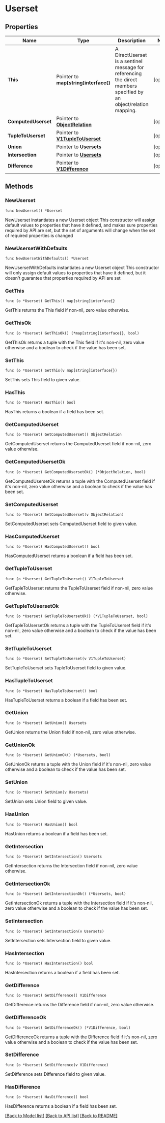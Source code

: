 # Userset

## Properties

Name | Type | Description | Notes
------------ | ------------- | ------------- | -------------
**This** | Pointer to **map[string]interface{}** | A DirectUserset is a sentinel message for referencing the direct members specified by an object/relation mapping. | [optional] 
**ComputedUserset** | Pointer to [**ObjectRelation**](ObjectRelation.md) |  | [optional] 
**TupleToUserset** | Pointer to [**V1TupleToUserset**](V1TupleToUserset.md) |  | [optional] 
**Union** | Pointer to [**Usersets**](Usersets.md) |  | [optional] 
**Intersection** | Pointer to [**Usersets**](Usersets.md) |  | [optional] 
**Difference** | Pointer to [**V1Difference**](V1Difference.md) |  | [optional] 

## Methods

### NewUserset

`func NewUserset() *Userset`

NewUserset instantiates a new Userset object
This constructor will assign default values to properties that have it defined,
and makes sure properties required by API are set, but the set of arguments
will change when the set of required properties is changed

### NewUsersetWithDefaults

`func NewUsersetWithDefaults() *Userset`

NewUsersetWithDefaults instantiates a new Userset object
This constructor will only assign default values to properties that have it defined,
but it doesn't guarantee that properties required by API are set

### GetThis

`func (o *Userset) GetThis() map[string]interface{}`

GetThis returns the This field if non-nil, zero value otherwise.

### GetThisOk

`func (o *Userset) GetThisOk() (*map[string]interface{}, bool)`

GetThisOk returns a tuple with the This field if it's non-nil, zero value otherwise
and a boolean to check if the value has been set.

### SetThis

`func (o *Userset) SetThis(v map[string]interface{})`

SetThis sets This field to given value.

### HasThis

`func (o *Userset) HasThis() bool`

HasThis returns a boolean if a field has been set.

### GetComputedUserset

`func (o *Userset) GetComputedUserset() ObjectRelation`

GetComputedUserset returns the ComputedUserset field if non-nil, zero value otherwise.

### GetComputedUsersetOk

`func (o *Userset) GetComputedUsersetOk() (*ObjectRelation, bool)`

GetComputedUsersetOk returns a tuple with the ComputedUserset field if it's non-nil, zero value otherwise
and a boolean to check if the value has been set.

### SetComputedUserset

`func (o *Userset) SetComputedUserset(v ObjectRelation)`

SetComputedUserset sets ComputedUserset field to given value.

### HasComputedUserset

`func (o *Userset) HasComputedUserset() bool`

HasComputedUserset returns a boolean if a field has been set.

### GetTupleToUserset

`func (o *Userset) GetTupleToUserset() V1TupleToUserset`

GetTupleToUserset returns the TupleToUserset field if non-nil, zero value otherwise.

### GetTupleToUsersetOk

`func (o *Userset) GetTupleToUsersetOk() (*V1TupleToUserset, bool)`

GetTupleToUsersetOk returns a tuple with the TupleToUserset field if it's non-nil, zero value otherwise
and a boolean to check if the value has been set.

### SetTupleToUserset

`func (o *Userset) SetTupleToUserset(v V1TupleToUserset)`

SetTupleToUserset sets TupleToUserset field to given value.

### HasTupleToUserset

`func (o *Userset) HasTupleToUserset() bool`

HasTupleToUserset returns a boolean if a field has been set.

### GetUnion

`func (o *Userset) GetUnion() Usersets`

GetUnion returns the Union field if non-nil, zero value otherwise.

### GetUnionOk

`func (o *Userset) GetUnionOk() (*Usersets, bool)`

GetUnionOk returns a tuple with the Union field if it's non-nil, zero value otherwise
and a boolean to check if the value has been set.

### SetUnion

`func (o *Userset) SetUnion(v Usersets)`

SetUnion sets Union field to given value.

### HasUnion

`func (o *Userset) HasUnion() bool`

HasUnion returns a boolean if a field has been set.

### GetIntersection

`func (o *Userset) GetIntersection() Usersets`

GetIntersection returns the Intersection field if non-nil, zero value otherwise.

### GetIntersectionOk

`func (o *Userset) GetIntersectionOk() (*Usersets, bool)`

GetIntersectionOk returns a tuple with the Intersection field if it's non-nil, zero value otherwise
and a boolean to check if the value has been set.

### SetIntersection

`func (o *Userset) SetIntersection(v Usersets)`

SetIntersection sets Intersection field to given value.

### HasIntersection

`func (o *Userset) HasIntersection() bool`

HasIntersection returns a boolean if a field has been set.

### GetDifference

`func (o *Userset) GetDifference() V1Difference`

GetDifference returns the Difference field if non-nil, zero value otherwise.

### GetDifferenceOk

`func (o *Userset) GetDifferenceOk() (*V1Difference, bool)`

GetDifferenceOk returns a tuple with the Difference field if it's non-nil, zero value otherwise
and a boolean to check if the value has been set.

### SetDifference

`func (o *Userset) SetDifference(v V1Difference)`

SetDifference sets Difference field to given value.

### HasDifference

`func (o *Userset) HasDifference() bool`

HasDifference returns a boolean if a field has been set.


[[Back to Model list]](../README.md#documentation-for-models) [[Back to API list]](../README.md#documentation-for-api-endpoints) [[Back to README]](../README.md)



